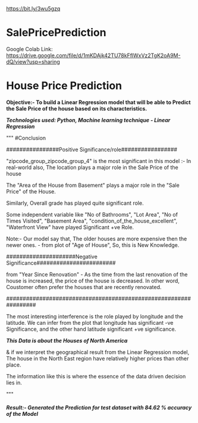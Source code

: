 https://bit.ly/3wu5gzq

# SalePricePrediction

Google Colab Link: https://drive.google.com/file/d/1mKDAjk42TU78kFflWxVz2TgK2oA9M-dQ/view?usp=sharing

<h1>House Price Prediction</h1>
<b>Objective:- To build a Linear Regression model that will be able to Predict the Sale Price of the house based on its characteristics.</b>

***Technologies used: Python, Machine learning technique - Linear Regression***

"""
#Conclusion

################Positive Significance/role#################

"zipcode_group_zipcode_group_4" is the most significant in this model :-
In real-world also, The location plays a major role in the Sale Price of the house


The "Area of the House from Basement" plays a major role in the "Sale Price" of the House.


Similarly, Overall grade has played quite significant role.

Some independent variable like "No of Bathrooms", "Lot Area", "No of Times Visited",
"Basement Area", "condition_of_the_house_excellent", "Waterfront View" have played Significant +ve Role.


Note:- Our model say that, The older houses are more expensive then the newer ones. - from plot of "Age of House",
So, this is New Knowledge.



#####################Negative Significance########################

from "Year Since Renovation" - As the time from the last renovation of the house is increased, the price 
of the house is decreased. In other word, Coustomer often prefer the houses that are recently renovated.

#################################################################

The most interesting interference is the role played by longitude and the latitude. We can infer from the plot
that longitude has significant -ve Significance, and the other hand latitude significant +ve significance.

***This Data is about the Houses of North America***

& if we interpret the geographical result from the Linear Regression model, The house in the North East region
have relatively higher prices than other place.

The information like this is where the essence of the data driven decision lies in.


"""

<h5>Result:- Generated the Prediction for test dataset with 84.62 % accuracy of the Model</h5>
